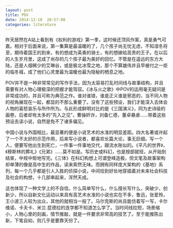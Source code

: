 ```yaml
---
layout: post
title: POV
date: 2014-12-10  20:57:00
categories: literature
---
```

昨天居然在A站上看到有《权利的游戏》第一季，这时候还顶风作案，真是勇气可嘉。相对于后面来说，第一集算是最温暖的了，几个孩子尚无忧无虑，不知凛冬将至，期待着国王的到来，有的想成为英勇的骑士，有的想嫁给高贵的王子。在以后的人生岁月里，这成了尚存的几个孩子最为美好的回忆。不管是在遥远的东方大陆，还是人烟稀少的艾琳谷，或是极北冰雪之地，那个不算雄伟并且早被付之一炬的临冬城，成了他们心灵里最为温暖也最为隐秘的栖息之地。
<!--more-->
POV并不是一种非常常见的写作手法，因为太容易打乱时间线与故事结构，并且需要有对人物心理极深的把握才能驾驭。《冰与火之歌》中POV的运用毫无疑问是非常成功的，并且可称为典范之作。谁对谁错，谁是正义谁是邪恶的，当不同人物的视角展现在一起，都显的不那么重要了。没有了这些预设，我们才能深入去体会人物的喜怒哀乐与所作所为。与此形成鲜明对比的是《三国演义》，同为史诗级的画卷，后者却有太多的“先入之见”，曹操奸诈，刘备仁德，董卓暴虐……带着这些预设去读小说，自然是免不了诸多偏见。

中国小说与外国相比，最显著的便是小说艺术的水准的明显差距。四大名著或许起了一个不太好的示范作用，后来写小说者，都喜欢长篇大论，事无巨细。写一个人，便要写他出生到死亡，一件事一件事地交代，跟流水账似的。《平凡的世界》，《穆斯林的葬礼》《兄弟》……莫不如是。写历史或科幻，也是按部就班，从开始到结束，中规中矩地写完。《三体》在科幻构想上可谓登峰造极，但文笔及故事架构却单薄的像是高中生的作品，读来索然无味。而拥有同样庞大架构的《基地》系列，每一个几乎都是引人入胜的侦探小说，中间恰到好处地穿插着对未来社会科技及社会的构想，十几部串起来，浑然天成。

这也体现了一种文学上的不自信。什么简单写什么，什么擅长写什么，突破少，创新少，所以自新文化运动以来具有高艺术水准的小说也实在不多，鲁迅，张爱玲，王小波三人较为出众，其他的就相当一般了。马尔克斯的尚且能仿着写一写，卡尔维诺、卡夫卡、米兰∙昆德拉的连学都不知道怎么学了。当时间线拉短，场景缩小，人物心里的刻画，情节推敲，就是一件要求非常高的技艺了。至于能推陈出新，下笔自如，则几乎是要靠天份了。
